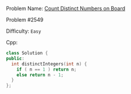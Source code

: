 Problem Name: [Count Distinct Numbers on Board](https://leetcode.com/problems/count-distinct-numbers-on-board/)

Problem #2549

Difficulty: `Easy`

Cpp:

```cpp
class Solution {
public:
  int distinctIntegers(int n) {
    if ( n == 1 ) return n;
    else return n - 1;
  }
};
```
